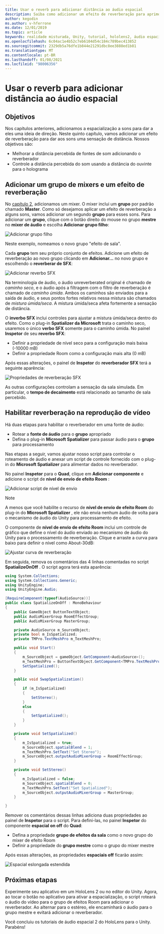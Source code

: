```yaml
---
title: Usar o reverb para adicionar distância ao áudio espacial
description: Saiba como adicionar um efeito de reverberação para aprimorar o sentido de variação de distância para áudio espacial em um aplicativo de realidade misturada.
author: kegodin
ms.author: v-hferrone
ms.date: 12/01/2019
ms.topic: article
keywords: realidade misturada, Unity, tutorial, hololens2, áudio espacial, MRTK, kit de ferramentas de realidade mista, UWP, Windows 10, HRTF, função de transferência relacionada ao cabeçalho, reverberação, Microsoft Spatializer, mixer de áudio, reverbo SFX
ms.openlocfilehash: 6c04ac1e4b52c7eb6104d54c184c789bec413852
ms.sourcegitcommit: 2329db5a76dfe1b844e21291dbc8ee3888ed1b81
ms.translationtype: MT
ms.contentlocale: pt-BR
ms.lasthandoff: 01/08/2021
ms.locfileid: "98006356"
---
```

# <a name="using-reverb-to-add-distance-to-spatial-audio"></a>Usar o reverb para adicionar distância ao áudio espacial

## <a name="objectives"></a>Objetivos

Nos capítulos anteriores, adicionamos a espacialização a sons para dar a eles uma ideia de direção. Neste quinto capítulo, vamos adicionar um efeito de reverberação para dar aos sons uma sensação de distância. Nossos objetivos são:
* Melhorar a distância percebida de fontes de som adicionando o reverberador
* Controle a distância percebida do som usando a distância do ouvinte para o holograma

## <a name="add-a-mixer-group-and-a-reverb-effect"></a>Adicionar um grupo de mixers e um efeito de reverberação

No [capítulo 2](unity-spatial-audio-ch2.md), adicionamos um mixer. O mixer inclui um **grupo** por padrão chamado **Master**. Como só desejamos aplicar um efeito de reverberação a alguns sons, vamos adicionar um segundo **grupo** para esses sons. Para adicionar um **grupo**, clique com o botão direito do mouse no grupo **mestre** no **mixer de áudio** e escolha **Adicionar grupo filho**:

![Adicionar grupo filho](images/spatial-audio/add-child-group.png)

Neste exemplo, nomeamos o novo grupo "efeito de sala".

Cada **grupo** tem seu próprio conjunto de efeitos. Adicione um efeito de reverberação ao novo grupo clicando em **Adicionar...** no novo grupo e escolhendo o **reverberar de SFX**:

![Adicionar reverbo SFX](images/spatial-audio/add-sfx-reverb.png)

Na terminologia de áudio, o áudio unreverberated original é chamado de _caminho seco_, e o áudio após a filtragem com o filtro de reverberação é chamado de _caminho úmida_. Ambos os caminhos são enviados para a saída de áudio, e seus pontos fortes relativos nessa mistura são chamados de _mistura úmida/seca_. A mistura úmida/seca afeta fortemente a sensação de distância.

O **inverbo SFX** inclui controles para ajustar a mistura úmida/seca dentro do efeito. Como o plug-in **Spatializer da Microsoft** trata o caminho seco, usaremos o único **verbo SFX** somente para o caminho úmida. No painel **Inspetor** de seu **reverbo SFX**:
* Definir a propriedade de nível seco para a configuração mais baixa (-10000 mB)
* Definir a propriedade Room como a configuração mais alta (0 mB)

Após essas alterações, o painel de **Inspetor** do **reverberador SFX** terá a seguinte aparência:

![Propriedades de reverberação SFX](images/spatial-audio/sfx-reverb-properties.png)

As outras configurações controlam a sensação da sala simulada. Em particular, o **tempo de decaimento** está relacionado ao tamanho de sala percebido. 

## <a name="enable-reverb-on-the-video-playback"></a>Habilitar reverberação na reprodução de vídeo

Há duas etapas para habilitar o reverberador em uma fonte de áudio:
* Rotear a **fonte de áudio** para o **grupo** apropriado
* Defina o plug-in **Microsoft Spatializer** para passar áudio para o **grupo** para processamento

Nas etapas a seguir, vamos ajustar nosso script para controlar o roteamento de áudio e anexar um script de controle fornecido com o plug-in do **Microsoft Spatializer** para alimentar dados no reverberador.

No painel **Inspetor** para o **Quad**, clique em **Adicionar componente** e adicione o script de **nível de envio de efeito Room** :

![Adicionar script de nível de envio](images/spatial-audio/add-send-level-script.png)

> [!NOTE]
> A menos que você habilite o recurso de **nível de envio de efeito Room** do plug-in do **Microsoft Spatializer** , ele não envia nenhum áudio de volta para o mecanismo de áudio do Unity para processamento de efeito.

O componente de **nível de envio de efeito Room** inclui um controle de gráfico que define o nível do áudio enviado ao mecanismo de áudio do Unity para o processamento de reverberação. Clique e arraste a curva para baixo para definir o nível como About-30dB:

![Ajustar curva de reverberação](images/spatial-audio/adjust-reverb-curve.png)

Em seguida, remova os comentários das 4 linhas comentadas no script **SpatializeOnOff** . O script agora terá esta aparência:
```c#
using System.Collections;
using System.Collections.Generic;
using UnityEngine;
using UnityEngine.Audio;

[RequireComponent(typeof(AudioSource))]
public class SpatializeOnOff : MonoBehaviour
{
    public GameObject ButtonTextObject;
    public AudioMixerGroup RoomEffectGroup;
    public AudioMixerGroup MasterGroup;

    private AudioSource m_SourceObject;
    private bool m_IsSpatialized;
    private TMPro.TextMeshPro m_TextMeshPro;

    public void Start()
    {
        m_SourceObject = gameObject.GetComponent<AudioSource>();
        m_TextMeshPro = ButtonTextObject.GetComponent<TMPro.TextMeshPro>();
        SetSpatialized();
    }

    public void SwapSpatialization()
    {
        if (m_IsSpatialized)
        {
            SetStereo();
        }
        else
        {
            SetSpatialized();
        }
    }

    private void SetSpatialized()
    {
        m_IsSpatialized = true;
        m_SourceObject.spatialBlend = 1;
        m_TextMeshPro.SetText("Set Stereo");
        m_SourceObject.outputAudioMixerGroup = RoomEffectGroup;
    }

    private void SetStereo()
    {
        m_IsSpatialized = false;
        m_SourceObject.spatialBlend = 0;
        m_TextMeshPro.SetText("Set Spatialized");
        m_SourceObject.outputAudioMixerGroup = MasterGroup;
    }

}
```

Remover os comentários dessas linhas adiciona duas propriedades ao painel de **Inspetor** para o script. Para defini-las, no painel **Inspetor** do componente **espacial on off** do **Quad**:
* Defina a propriedade **grupo de efeitos da sala** como o novo grupo do mixer de efeito Room
* Definir a propriedade do **grupo mestre** como o grupo do mixer mestre

Após essas alterações, as propriedades **espaciais off** ficarão assim:

![Espacial eslongada estendida](images/spatial-audio/spatialize-on-off-extended.png)

## <a name="next-steps"></a>Próximas etapas

Experimente seu aplicativo em um HoloLens 2 ou no editor do Unity. Agora, ao tocar o botão no aplicativo para ativar a espacialização, o script roteará o áudio do vídeo para o grupo de efeitos Room para adicionar o reverberador. Ao alternar para o estéreo, ele encaminhará o áudio para o grupo mestre e evitará adicionar o reverberador.

Você concluiu os tutoriais de áudio espacial 2 do HoloLens para o Unity. Parabéns!


